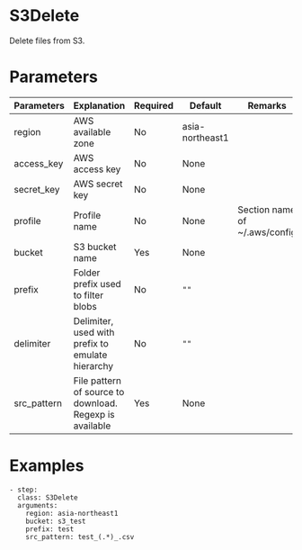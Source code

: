 # S3Delete
Delete files from S3.

# Parameters
|Parameters|Explanation|Required|Default|Remarks|
|----------|-----------|--------|-------|-------|
|region|AWS available zone|No|asia-northeast1||
|access_key|AWS access key|No|None||
|secret_key|AWS secret key|No|None||
|profile|Profile name|No|None|Section name of ~/.aws/config|
|bucket|S3 bucket name|Yes|None||
|prefix|Folder prefix used to filter blobs|No|`""`||
|delimiter|Delimiter, used with prefix to emulate hierarchy|No|`""`||
|src_pattern|File pattern of source to download. Regexp is available|Yes|None||

# Examples
```
- step:
  class: S3Delete
  arguments:
    region: asia-northeast1
    bucket: s3_test
    prefix: test
    src_pattern: test_(.*)_.csv
```

